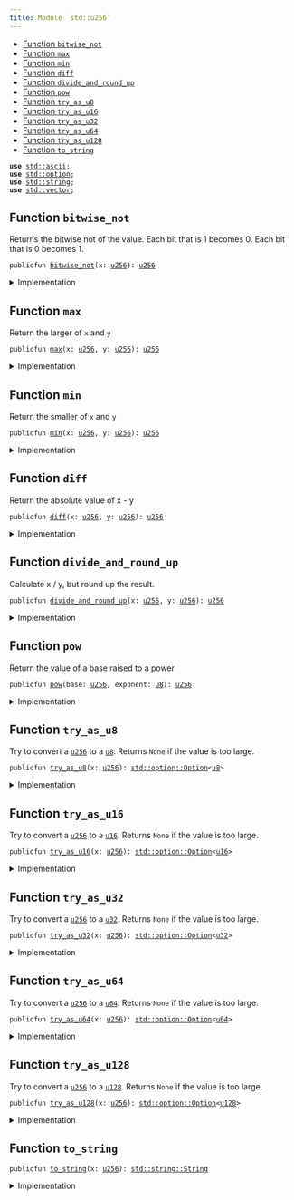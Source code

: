 ```yaml
---
title: Module `std::u256`
---
```




-  [Function `bitwise_not`](#std_u256_bitwise_not)
-  [Function `max`](#std_u256_max)
-  [Function `min`](#std_u256_min)
-  [Function `diff`](#std_u256_diff)
-  [Function `divide_and_round_up`](#std_u256_divide_and_round_up)
-  [Function `pow`](#std_u256_pow)
-  [Function `try_as_u8`](#std_u256_try_as_u8)
-  [Function `try_as_u16`](#std_u256_try_as_u16)
-  [Function `try_as_u32`](#std_u256_try_as_u32)
-  [Function `try_as_u64`](#std_u256_try_as_u64)
-  [Function `try_as_u128`](#std_u256_try_as_u128)
-  [Function `to_string`](#std_u256_to_string)


<pre><code><b>use</b> <a href="std/ascii.md#std_ascii">std::ascii</a>;
<b>use</b> <a href="std/option.md#std_option">std::option</a>;
<b>use</b> <a href="std/string.md#std_string">std::string</a>;
<b>use</b> <a href="std/vector.md#std_vector">std::vector</a>;
</code></pre>



<a name="std_u256_bitwise_not"></a>

## Function `bitwise_not`

Returns the bitwise not of the value.
Each bit that is 1 becomes 0. Each bit that is 0 becomes 1.


<pre><code>publicfun <a href="std/u256.md#std_u256_bitwise_not">bitwise_not</a>(x: <a href="std/u256.md#std_u256">u256</a>): <a href="std/u256.md#std_u256">u256</a>
</code></pre>



<details>
<summary>Implementation</summary>


<pre><code><b>public</b> <b>fun</b> <a href="std/u256.md#std_u256_bitwise_not">bitwise_not</a>(x: <a href="std/u256.md#std_u256">u256</a>): <a href="std/u256.md#std_u256">u256</a> {
    x ^ <a href="std/u256.md#std_u256_max_value">max_value</a>!()
}
</code></pre>



</details>

<a name="std_u256_max"></a>

## Function `max`

Return the larger of <code>x</code> and <code>y</code>


<pre><code>publicfun <a href="std/u256.md#std_u256_max">max</a>(x: <a href="std/u256.md#std_u256">u256</a>, y: <a href="std/u256.md#std_u256">u256</a>): <a href="std/u256.md#std_u256">u256</a>
</code></pre>



<details>
<summary>Implementation</summary>


<pre><code><b>public</b> <b>fun</b> <a href="std/u256.md#std_u256_max">max</a>(x: <a href="std/u256.md#std_u256">u256</a>, y: <a href="std/u256.md#std_u256">u256</a>): <a href="std/u256.md#std_u256">u256</a> {
    <a href="std/macros.md#std_macros_num_max">std::macros::num_max</a>!(x, y)
}
</code></pre>



</details>

<a name="std_u256_min"></a>

## Function `min`

Return the smaller of <code>x</code> and <code>y</code>


<pre><code>publicfun <a href="std/u256.md#std_u256_min">min</a>(x: <a href="std/u256.md#std_u256">u256</a>, y: <a href="std/u256.md#std_u256">u256</a>): <a href="std/u256.md#std_u256">u256</a>
</code></pre>



<details>
<summary>Implementation</summary>


<pre><code><b>public</b> <b>fun</b> <a href="std/u256.md#std_u256_min">min</a>(x: <a href="std/u256.md#std_u256">u256</a>, y: <a href="std/u256.md#std_u256">u256</a>): <a href="std/u256.md#std_u256">u256</a> {
    <a href="std/macros.md#std_macros_num_min">std::macros::num_min</a>!(x, y)
}
</code></pre>



</details>

<a name="std_u256_diff"></a>

## Function `diff`

Return the absolute value of x - y


<pre><code>publicfun <a href="std/u256.md#std_u256_diff">diff</a>(x: <a href="std/u256.md#std_u256">u256</a>, y: <a href="std/u256.md#std_u256">u256</a>): <a href="std/u256.md#std_u256">u256</a>
</code></pre>



<details>
<summary>Implementation</summary>


<pre><code><b>public</b> <b>fun</b> <a href="std/u256.md#std_u256_diff">diff</a>(x: <a href="std/u256.md#std_u256">u256</a>, y: <a href="std/u256.md#std_u256">u256</a>): <a href="std/u256.md#std_u256">u256</a> {
    <a href="std/macros.md#std_macros_num_diff">std::macros::num_diff</a>!(x, y)
}
</code></pre>



</details>

<a name="std_u256_divide_and_round_up"></a>

## Function `divide_and_round_up`

Calculate x / y, but round up the result.


<pre><code>publicfun <a href="std/u256.md#std_u256_divide_and_round_up">divide_and_round_up</a>(x: <a href="std/u256.md#std_u256">u256</a>, y: <a href="std/u256.md#std_u256">u256</a>): <a href="std/u256.md#std_u256">u256</a>
</code></pre>



<details>
<summary>Implementation</summary>


<pre><code><b>public</b> <b>fun</b> <a href="std/u256.md#std_u256_divide_and_round_up">divide_and_round_up</a>(x: <a href="std/u256.md#std_u256">u256</a>, y: <a href="std/u256.md#std_u256">u256</a>): <a href="std/u256.md#std_u256">u256</a> {
    <a href="std/macros.md#std_macros_num_divide_and_round_up">std::macros::num_divide_and_round_up</a>!(x, y)
}
</code></pre>



</details>

<a name="std_u256_pow"></a>

## Function `pow`

Return the value of a base raised to a power


<pre><code>publicfun <a href="std/u256.md#std_u256_pow">pow</a>(base: <a href="std/u256.md#std_u256">u256</a>, exponent: <a href="std/u8.md#std_u8">u8</a>): <a href="std/u256.md#std_u256">u256</a>
</code></pre>



<details>
<summary>Implementation</summary>


<pre><code><b>public</b> <b>fun</b> <a href="std/u256.md#std_u256_pow">pow</a>(base: <a href="std/u256.md#std_u256">u256</a>, exponent: <a href="std/u8.md#std_u8">u8</a>): <a href="std/u256.md#std_u256">u256</a> {
    <a href="std/macros.md#std_macros_num_pow">std::macros::num_pow</a>!(base, exponent)
}
</code></pre>



</details>

<a name="std_u256_try_as_u8"></a>

## Function `try_as_u8`

Try to convert a <code><a href="std/u256.md#std_u256">u256</a></code> to a <code><a href="std/u8.md#std_u8">u8</a></code>. Returns <code>None</code> if the value is too large.


<pre><code>publicfun <a href="std/u256.md#std_u256_try_as_u8">try_as_u8</a>(x: <a href="std/u256.md#std_u256">u256</a>): <a href="std/option.md#std_option_Option">std::option::Option</a>&lt;<a href="std/u8.md#std_u8">u8</a>&gt;
</code></pre>



<details>
<summary>Implementation</summary>


<pre><code><b>public</b> <b>fun</b> <a href="std/u256.md#std_u256_try_as_u8">try_as_u8</a>(x: <a href="std/u256.md#std_u256">u256</a>): Option&lt;<a href="std/u8.md#std_u8">u8</a>&gt; {
    <a href="std/macros.md#std_macros_try_as_u8">std::macros::try_as_u8</a>!(x)
}
</code></pre>



</details>

<a name="std_u256_try_as_u16"></a>

## Function `try_as_u16`

Try to convert a <code><a href="std/u256.md#std_u256">u256</a></code> to a <code><a href="std/u16.md#std_u16">u16</a></code>. Returns <code>None</code> if the value is too large.


<pre><code>publicfun <a href="std/u256.md#std_u256_try_as_u16">try_as_u16</a>(x: <a href="std/u256.md#std_u256">u256</a>): <a href="std/option.md#std_option_Option">std::option::Option</a>&lt;<a href="std/u16.md#std_u16">u16</a>&gt;
</code></pre>



<details>
<summary>Implementation</summary>


<pre><code><b>public</b> <b>fun</b> <a href="std/u256.md#std_u256_try_as_u16">try_as_u16</a>(x: <a href="std/u256.md#std_u256">u256</a>): Option&lt;<a href="std/u16.md#std_u16">u16</a>&gt; {
    <a href="std/macros.md#std_macros_try_as_u16">std::macros::try_as_u16</a>!(x)
}
</code></pre>



</details>

<a name="std_u256_try_as_u32"></a>

## Function `try_as_u32`

Try to convert a <code><a href="std/u256.md#std_u256">u256</a></code> to a <code><a href="std/u32.md#std_u32">u32</a></code>. Returns <code>None</code> if the value is too large.


<pre><code>publicfun <a href="std/u256.md#std_u256_try_as_u32">try_as_u32</a>(x: <a href="std/u256.md#std_u256">u256</a>): <a href="std/option.md#std_option_Option">std::option::Option</a>&lt;<a href="std/u32.md#std_u32">u32</a>&gt;
</code></pre>



<details>
<summary>Implementation</summary>


<pre><code><b>public</b> <b>fun</b> <a href="std/u256.md#std_u256_try_as_u32">try_as_u32</a>(x: <a href="std/u256.md#std_u256">u256</a>): Option&lt;<a href="std/u32.md#std_u32">u32</a>&gt; {
    <a href="std/macros.md#std_macros_try_as_u32">std::macros::try_as_u32</a>!(x)
}
</code></pre>



</details>

<a name="std_u256_try_as_u64"></a>

## Function `try_as_u64`

Try to convert a <code><a href="std/u256.md#std_u256">u256</a></code> to a <code><a href="std/u64.md#std_u64">u64</a></code>. Returns <code>None</code> if the value is too large.


<pre><code>publicfun <a href="std/u256.md#std_u256_try_as_u64">try_as_u64</a>(x: <a href="std/u256.md#std_u256">u256</a>): <a href="std/option.md#std_option_Option">std::option::Option</a>&lt;<a href="std/u64.md#std_u64">u64</a>&gt;
</code></pre>



<details>
<summary>Implementation</summary>


<pre><code><b>public</b> <b>fun</b> <a href="std/u256.md#std_u256_try_as_u64">try_as_u64</a>(x: <a href="std/u256.md#std_u256">u256</a>): Option&lt;<a href="std/u64.md#std_u64">u64</a>&gt; {
    <a href="std/macros.md#std_macros_try_as_u64">std::macros::try_as_u64</a>!(x)
}
</code></pre>



</details>

<a name="std_u256_try_as_u128"></a>

## Function `try_as_u128`

Try to convert a <code><a href="std/u256.md#std_u256">u256</a></code> to a <code><a href="std/u128.md#std_u128">u128</a></code>. Returns <code>None</code> if the value is too large.


<pre><code>publicfun <a href="std/u256.md#std_u256_try_as_u128">try_as_u128</a>(x: <a href="std/u256.md#std_u256">u256</a>): <a href="std/option.md#std_option_Option">std::option::Option</a>&lt;<a href="std/u128.md#std_u128">u128</a>&gt;
</code></pre>



<details>
<summary>Implementation</summary>


<pre><code><b>public</b> <b>fun</b> <a href="std/u256.md#std_u256_try_as_u128">try_as_u128</a>(x: <a href="std/u256.md#std_u256">u256</a>): Option&lt;<a href="std/u128.md#std_u128">u128</a>&gt; {
    <a href="std/macros.md#std_macros_try_as_u128">std::macros::try_as_u128</a>!(x)
}
</code></pre>



</details>

<a name="std_u256_to_string"></a>

## Function `to_string`



<pre><code>publicfun <a href="std/u256.md#std_u256_to_string">to_string</a>(x: <a href="std/u256.md#std_u256">u256</a>): <a href="std/string.md#std_string_String">std::string::String</a>
</code></pre>



<details>
<summary>Implementation</summary>


<pre><code><b>public</b> <b>fun</b> <a href="std/u256.md#std_u256_to_string">to_string</a>(x: <a href="std/u256.md#std_u256">u256</a>): String {
    <a href="std/macros.md#std_macros_num_to_string">std::macros::num_to_string</a>!(x)
}
</code></pre>



</details>
